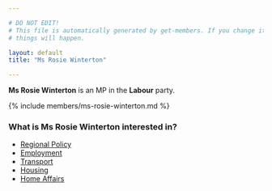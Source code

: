 ```yaml
---

# DO NOT EDIT!
# This file is automatically generated by get-members. If you change it, bad
# things will happen.

layout: default
title: "Ms Rosie Winterton"

---
```


**Ms Rosie Winterton** is an MP in the **Labour** party.

{% include members/ms-rosie-winterton.md %}

### What is Ms Rosie Winterton interested in?


* [Regional Policy](/interests/regional-policy.html)
* [Employment](/interests/employment.html)
* [Transport](/interests/transport.html)
* [Housing](/interests/housing.html)
* [Home Affairs](/interests/home-affairs.html)
